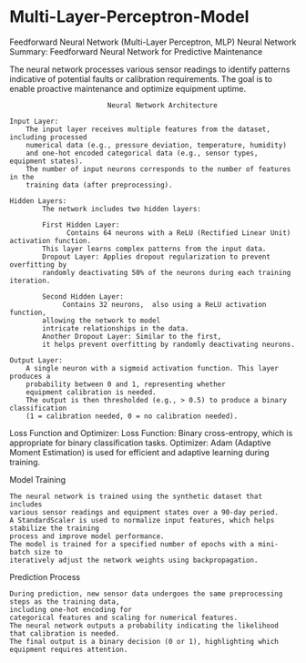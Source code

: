    # Multi-Layer-Perceptron-Model
Feedforward Neural Network (Multi-Layer Perceptron, MLP) 
Neural Network Summary: Feedforward Neural Network for Predictive Maintenance


The neural network processes various sensor readings to identify patterns 
indicative of potential faults or calibration requirements.
 The goal is to enable proactive maintenance and optimize equipment uptime. 
 
                            Neural Network Architecture

    Input Layer:
        The input layer receives multiple features from the dataset, including processed
        numerical data (e.g., pressure deviation, temperature, humidity) 
        and one-hot encoded categorical data (e.g., sensor types, equipment states).
        The number of input neurons corresponds to the number of features in the
        training data (after preprocessing).

    Hidden Layers:
            The network includes two hidden layers:
            
            First Hidden Layer:
                  Contains 64 neurons with a ReLU (Rectified Linear Unit) activation function. 
            This layer learns complex patterns from the input data.
            Dropout Layer: Applies dropout regularization to prevent overfitting by
            randomly deactivating 50% of the neurons during each training iteration.  
            
            Second Hidden Layer: 
                 Contains 32 neurons,  also using a ReLU activation function,
            allowing the network to model 
            intricate relationships in the data.
            Another Dropout Layer: Similar to the first,
            it helps prevent overfitting by randomly deactivating neurons.

    Output Layer:
        A single neuron with a sigmoid activation function. This layer produces a
        probability between 0 and 1, representing whether
        equipment calibration is needed.
        The output is then thresholded (e.g., > 0.5) to produce a binary classification
        (1 = calibration needed, 0 = no calibration needed).

  Loss Function and Optimizer:
        Loss Function: Binary cross-entropy, which is appropriate for binary 
        classification tasks.
        Optimizer: Adam (Adaptive Moment Estimation) is used for efficient and
        adaptive learning during training.

   Model Training

    The neural network is trained using the synthetic dataset that includes 
    various sensor readings and equipment states over a 90-day period.
    A StandardScaler is used to normalize input features, which helps 
    stabilize the training 
    process and improve model performance.
    The model is trained for a specified number of epochs with a mini-batch size to 
    iteratively adjust the network weights using backpropagation.

   Prediction Process

    During prediction, new sensor data undergoes the same preprocessing steps as the training data, 
    including one-hot encoding for
    categorical features and scaling for numerical features.
    The neural network outputs a probability indicating the likelihood that calibration is needed. 
    The final output is a binary decision (0 or 1), highlighting which equipment requires attention.
